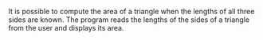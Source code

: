 It is possible to compute the area of a triangle when the lengths of all three sides are known.
The program reads the lengths of the sides of a triangle from the user and
displays its area.
